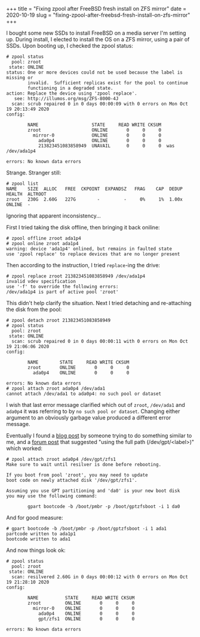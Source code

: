 +++
title = "Fixing zpool after FreeBSD fresh install on ZFS mirror"
date = 2020-10-19
slug = "fixing-zpool-after-freebsd-fresh-install-on-zfs-mirror"
+++

I bought some new SSDs to install FreeBSD on a media server I'm setting up.
During install, I elected to install the OS on a ZFS mirror, using a pair
of SSDs. Upon booting up, I checked the zpool status:
```
# zpool status
  pool: zroot
 state: ONLINE
status: One or more devices could not be used because the label is missing or
        invalid.  Sufficient replicas exist for the pool to continue
        functioning in a degraded state.
action: Replace the device using 'zpool replace'.
   see: http://illumos.org/msg/ZFS-8000-4J
  scan: scrub repaired 0 in 0 days 00:00:09 with 0 errors on Mon Oct 19 20:13:49 2020
config:

        NAME                    STATE     READ WRITE CKSUM
        zroot                   ONLINE       0     0     0
          mirror-0              ONLINE       0     0     0
            ada0p4              ONLINE       0     0     0
            213823451083858949  UNAVAIL      0     0     0  was /dev/ada1p4

errors: No known data errors
```

Strange. Stranger still:

```
# zpool list
NAME    SIZE  ALLOC   FREE  CKPOINT  EXPANDSZ   FRAG    CAP  DEDUP  HEALTH  ALTROOT
zroot   230G  2.60G   227G        -         -     0%     1%  1.00x  ONLINE  -
```

Ignoring that apparent inconsistency...

First I tried taking the disk offline, then bringing it back oniline:
```
# zpool offline zroot ada1p4
# zpool online zroot ada1p4
warning: device 'ada1p4' onlined, but remains in faulted state
use 'zpool replace' to replace devices that are no longer present
```

Then according to the instruction, I tried `replace`-ing the drive:
```
# zpool replace zroot 213823451083858949 /dev/ada1p4
invalid vdev specification
use '-f' to override the following errors:
/dev/ada1p4 is part of active pool 'zroot'
```

This didn't help clarify the situation. Next I tried detaching and re-attaching the disk from the pool:
```
# zpool detach zroot 213823451083858949
# zpool status
  pool: zroot
 state: ONLINE
  scan: scrub repaired 0 in 0 days 00:00:11 with 0 errors on Mon Oct 19 21:06:06 2020
config:

        NAME        STATE     READ WRITE CKSUM
        zroot       ONLINE       0     0     0
          ada0p4    ONLINE       0     0     0

errors: No known data errors
# zpool attach zroot ada0p4 /dev/ada1
cannot attach /dev/ada1 to ada0p4: no such pool or dataset
```

I wish that last error message clarified which out of `zroot`, `/dev/ada1` and `ada0p4` it was referring
to by `no such pool or dataset`. Changing either argument to an obviously garbage value produced a
different error message.

Eventually I found a [blog post](https://dan.langille.org/2019/10/15/creating-a-mirror-from-your-zroot/)
by someone trying to do something similar to me, and a [forum post](https://forums.freebsd.org/threads/zpool-attach-no-such-pool-or-dataset.68292/#post-407102)
that suggested "using the full path (/dev/gpt/\<label\>)" which worked:
```
# zpool attach zroot ada0p4 /dev/gpt/zfs1
Make sure to wait until resilver is done before rebooting.

If you boot from pool 'zroot', you may need to update
boot code on newly attached disk '/dev/gpt/zfs1'.

Assuming you use GPT partitioning and 'da0' is your new boot disk
you may use the following command:

        gpart bootcode -b /boot/pmbr -p /boot/gptzfsboot -i 1 da0
```

And for good measure:
```
# gpart bootcode -b /boot/pmbr -p /boot/gptzfsboot -i 1 ada1
partcode written to ada1p1
bootcode written to ada1
```

And now things look ok:
```
# zpool status
  pool: zroot
 state: ONLINE
  scan: resilvered 2.60G in 0 days 00:00:12 with 0 errors on Mon Oct 19 21:28:10 2020
config:

        NAME          STATE     READ WRITE CKSUM
        zroot         ONLINE       0     0     0
          mirror-0    ONLINE       0     0     0
            ada0p4    ONLINE       0     0     0
            gpt/zfs1  ONLINE       0     0     0

errors: No known data errors
```
